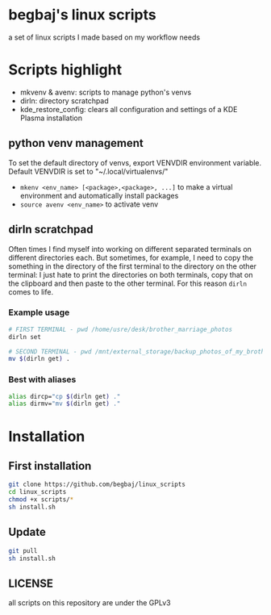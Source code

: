 # begbaj's linux scripts
a set of linux scripts I made based on my workflow needs

# Scripts highlight
- mkvenv & avenv: scripts to manage python's venvs
- dirln: directory scratchpad
- kde_restore_config: clears all configuration and settings of a KDE Plasma installation


## python venv management
To set the default directory of venvs, export VENVDIR environment variable.
Default VENVDIR is set to "~/.local/virtualenvs/"

- `mkenv <env_name> [<package>,<package>, ...]` to make a virtual environment and automatically install packages
- `source avenv <env_name>` to activate venv

## dirln scratchpad
Often times I find myself into working on different separated terminals on different directories each.
But sometimes, for example, I need to copy the something in the directory of the first terminal to the directory on the other terminal: I just hate to print the directories on both terminals, copy that on the clipboard and then paste to the other terminal.
For this reason `dirln` comes to life.

### Example usage

```bash
# FIRST TERMINAL - pwd /home/usre/desk/brother_marriage_photos
dirln set
```

```bash
# SECOND TERMINAL - pwd /mnt/external_storage/backup_photos_of_my_brothers_marriage
mv $(dirln get) .
```
### Best with aliases
```bash
alias dircp="cp $(dirln get) ."
alias dirmv="mv $(dirln get) ."
```


# Installation

## First installation
```bash
git clone https://github.com/begbaj/linux_scripts
cd linux_scripts
chmod +x scripts/*
sh install.sh
```

## Update
```bash
git pull
sh install.sh
```

## LICENSE
all scripts on this repository are under the GPLv3
